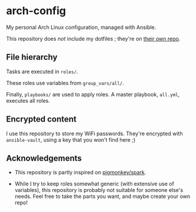# arch-config

My personal Arch Linux configuration, managed with Ansible.

This repository does *not* include my dotfiles ; they're on [their own
repo](https://github.com/maximelouet/dotfiles).

## File hierarchy

Tasks are executed in `roles/`.

These roles use variables from `group_vars/all/`.

Finally, `playbooks/` are used to apply roles. A master playbook, `all.yml`,
executes all roles.

## Encrypted content

I use this repository to store my WiFi passwords. They're encrypted with
`ansible-vault`, using a key that you won't find here ;)

## Acknowledgements

- This repository is partly inspired on
  [pigmonkey/spark](https://github.com/pigmonkey/spark).

- While I try to keep roles somewhat generic (with extensive use of variables),
  this repository is probably not suitable for someone else's needs. Feel free
  to take the parts you want, and maybe create your own repo!
